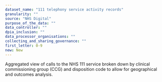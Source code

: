 ```yaml
---
dataset_name: "111 telephony service activity records"
granularity: ""
source: "NHS Digital"
purpose_of_the_data: ""
data_controller: ""
dpia_inclusion: ""
data_processor_organisations: ""
collecting_and_sharing_governance: ""
first_letter: 0-9
new: New
---
```

Aggregated view of calls to the NHS 111 service broken down by clinical commissioning group (CCG) and disposition code to allow for geographical and outcomes analysis.